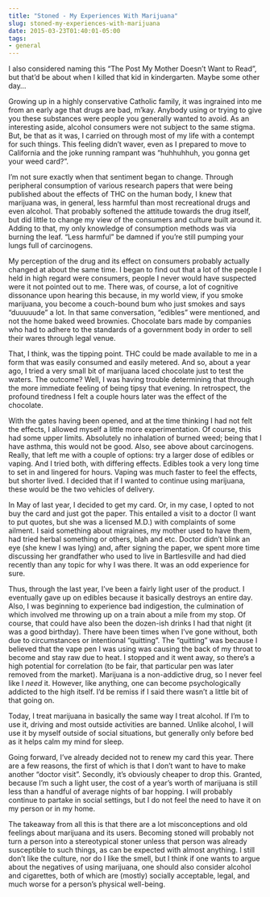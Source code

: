 ```yaml
---
title: "Stoned - My Experiences With Marijuana"
slug: stoned-my-experiences-with-marijuana
date: 2015-03-23T01:40:01-05:00
tags:
- general
---
```

I also considered naming this “The Post My Mother Doesn’t Want to Read”, but that’d be about when I killed that kid in kindergarten. Maybe some other day…

Growing up in a highly conservative Catholic family, it was ingrained into me from an early age that drugs are bad, m’kay. Anybody using or trying to give you these substances were people you generally wanted to avoid. As an interesting aside, alcohol consumers were not subject to the same stigma. But, be that as it was, I carried on through most of my life with a contempt for such things. This feeling didn’t waver, even as I prepared to move to California and the joke running rampant was “huhhuhhuh, you gonna get your weed card?”.

I’m not sure exactly when that sentiment began to change. Through peripheral consumption of various research papers that were being published about the effects of THC on the human body, I knew that marijuana was, in general, less harmful than most recreational drugs and even alcohol. That probably softened the attitude towards the drug itself, but did little to change my view of the consumers and culture built around it. Adding to that, my only knowledge of consumption methods was via burning the leaf. “Less harmful” be damned if you’re still pumping your lungs full of carcinogens.

My perception of the drug and its effect on consumers probably actually changed at about the same time. I began to find out that a lot of the people I held in high regard were consumers, people I never would have suspected were it not pointed out to me. There was, of course, a lot of cognitive dissonance upon hearing this because, in my world view, if you smoke marijuana, you become a couch-bound bum who just smokes and says “duuuuude” a lot. In that same conversation, “edibles” were mentioned, and not the home baked weed brownies. Chocolate bars made by companies who had to adhere to the standards of a government body in order to sell their wares through legal venue.

That, I think, was the tipping point. THC could be made available to me in a form that was easily consumed and easily metered. And so, about a year ago, I tried a very small bit of marijuana laced chocolate just to test the waters. The outcome? Well, I was having trouble determining that through the more immediate feeling of being tipsy that evening. In retrospect, the profound tiredness I felt a couple hours later was the effect of the chocolate.

With the gates having been opened, and at the time thinking I had not felt the effects, I allowed myself a little more experimentation. Of course, this had some upper limits. Absolutely no inhalation of burned weed; being that I have asthma, this would not be good. Also, see above about carcinogens. Really, that left me with a couple of options: try a larger dose of edibles or vaping. And I tried both, with differing effects. Edibles took a very long time to set in and lingered for hours. Vaping was much faster to feel the effects, but shorter lived. I decided that if I wanted to continue using marijuana, these would be the two vehicles of delivery.

In May of last year, I decided to get my card. Or, in my case, I opted to not buy the card and just got the paper. This entailed a visit to a doctor (I want to put quotes, but she was a licensed M.D.) with complaints of some ailment. I said something about migraines, my mother used to have them, had tried herbal something or others, blah and etc. Doctor didn’t blink an eye (she knew I was lying) and, after signing the paper, we spent more time discussing her grandfather who used to live in Bartlesville and had died recently than any topic for why I was there. It was an odd experience for sure.

Thus, through the last year, I’ve been a fairly light user of the product. I eventually gave up on edibles because it basically destroys an entire day. Also, I was beginning to experience bad indigestion, the culmination of which involved me throwing up on a train about a mile from my stop. Of course, that could have also been the dozen-ish drinks I had that night (it was a good birthday). There have been times when I’ve gone without, both due to circumstances or intentional “quitting”. The “quitting” was because I believed that the vape pen I was using was causing the back of my throat to become and stay raw due to heat. I stopped and it went away, so there’s a high potential for correlation (to be fair, that particular pen was later removed from the market). Marijuana is a non-addictive drug, so I never feel like I _need_ it. However, like anything, one can become psychologically addicted to the high itself. I’d be remiss if I said there wasn’t a little bit of that going on.

Today, I treat marijuana in basically the same way I treat alcohol. If I’m to use it, driving and most outside activities are banned. Unlike alcohol, I will use it by myself outside of social situations, but generally only before bed as it helps calm my mind for sleep.

Going forward, I’ve already decided not to renew my card this year. There are a few reasons, the first of which is that I don’t want to have to make another “doctor visit”. Secondly, it’s obviously cheaper to drop this. Granted, because I’m such a light user, the cost of a year’s worth of marijuana is still less than a handful of average nights of bar hopping. I will probably continue to partake in social settings, but I do not feel the need to have it on my person or in my home.

The takeaway from all this is that there are a lot misconceptions and old feelings about marijuana and its users. Becoming stoned will probably not turn a person into a stereotypical stoner unless that person was already susceptible to such things, as can be expected with almost anything. I still don’t like the culture, nor do I like the smell, but I think if one wants to argue about the negatives of using marijuana, one should also consider alcohol and cigarettes, both of which are (mostly) socially acceptable, legal, and much worse for a person’s physical well-being.

